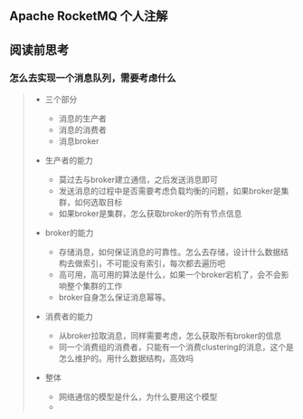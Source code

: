 ## Apache RocketMQ  个人注解



## 阅读前思考

### 怎么去实现一个消息队列，需要考虑什么

> - 三个部分
>   - 消息的生产者
>   - 消息的消费者
>   - 消息broker
> - 生产者的能力
>   - 莫过去与broker建立通信，之后发送消息即可
>   - 发送消息的过程中是否需要考虑负载均衡的问题，如果broker是集群，如何选取目标
>   - 如果broker是集群，怎么获取broker的所有节点信息
> - broker的能力
>   - 存储消息，如何保证消息的可靠性。怎么去存储，设计什么数据结构去做索引，不可能没有索引，每次都去遍历吧
>   - 高可用，高可用的算法是什么，如果一个broker宕机了，会不会影响整个集群的工作
>   - broker自身怎么保证消息幂等。
> - 消费者的能力
>   - 从broker拉取消息，同样需要考虑，怎么获取所有broker的信息
>   - 同一个消费组的消费者，只能有一个消费clustering的消息，这个是怎么维护的。用什么数据结构，高效吗
>
> - 整体
>   - 网络通信的模型是什么，为什么要用这个模型
>   - 

